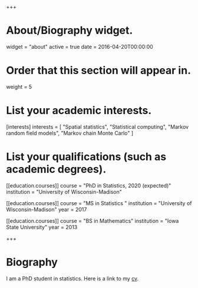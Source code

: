+++
# About/Biography widget.
widget = "about"
active = true
date = 2016-04-20T00:00:00

# Order that this section will appear in.
weight = 5

# List your academic interests.
[interests]
  interests = [
    "Spatial statistics",
    "Statistical computing",
    "Markov random field models",
    "Markov chain Monte Carlo"
  ]

# List your qualifications (such as academic degrees).
[[education.courses]]
  course = "PhD in Statistics, 2020 (expected)"
  institution = "University of Wisconsin-Madison"

[[education.courses]]
  course = "MS in Statistics "
  institution = "University of Wisconsin-Madison"
  year = 2017

[[education.courses]]
  course = "BS in Mathematics"
  institution = "Iowa State University"
  year = 2013
 
+++

# Biography

I am a PhD student in statistics. Here is a link to my [cv](/cv/BergCV.pdf).


